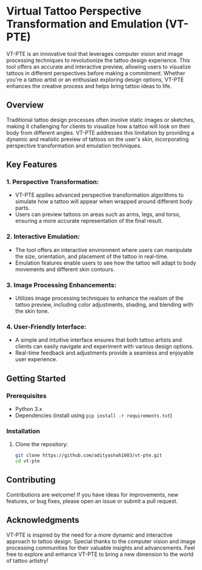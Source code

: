 # Virtual Tattoo Perspective Transformation and Emulation (VT-PTE)

VT-PTE is an innovative tool that leverages computer vision and image processing techniques to revolutionize the tattoo design experience. This tool offers an accurate and interactive preview, allowing users to visualize tattoos in different perspectives before making a commitment. Whether you're a tattoo artist or an enthusiast exploring design options, VT-PTE enhances the creative process and helps bring tattoo ideas to life.

## Overview

Traditional tattoo design processes often involve static images or sketches, making it challenging for clients to visualize how a tattoo will look on their body from different angles. VT-PTE addresses this limitation by providing a dynamic and realistic preview of tattoos on the user's skin, incorporating perspective transformation and emulation techniques.

## Key Features

### 1. **Perspective Transformation:**
   - VT-PTE applies advanced perspective transformation algorithms to simulate how a tattoo will appear when wrapped around different body parts.
   - Users can preview tattoos on areas such as arms, legs, and torso, ensuring a more accurate representation of the final result.

### 2. **Interactive Emulation:**
   - The tool offers an interactive environment where users can manipulate the size, orientation, and placement of the tattoo in real-time.
   - Emulation features enable users to see how the tattoo will adapt to body movements and different skin contours.

### 3. **Image Processing Enhancements:**
   - Utilizes image processing techniques to enhance the realism of the tattoo preview, including color adjustments, shading, and blending with the skin tone.

### 4. **User-Friendly Interface:**
   - A simple and intuitive interface ensures that both tattoo artists and clients can easily navigate and experiment with various design options.
   - Real-time feedback and adjustments provide a seamless and enjoyable user experience.

## Getting Started

### Prerequisites

- Python 3.x
- Dependencies (install using `pip install -r requirements.txt`)

### Installation

1. Clone the repository:

   ```bash
   git clone https://github.com/adityashah1603/vt-pte.git
   cd vt-pte

## Contributing
Contributions are welcome! If you have ideas for improvements, new features, or bug fixes, please open an issue or submit a pull request.

## Acknowledgments
VT-PTE is inspired by the need for a more dynamic and interactive approach to tattoo design.
Special thanks to the computer vision and image processing communities for their valuable insights and advancements.
Feel free to explore and enhance VT-PTE to bring a new dimension to the world of tattoo artistry!

